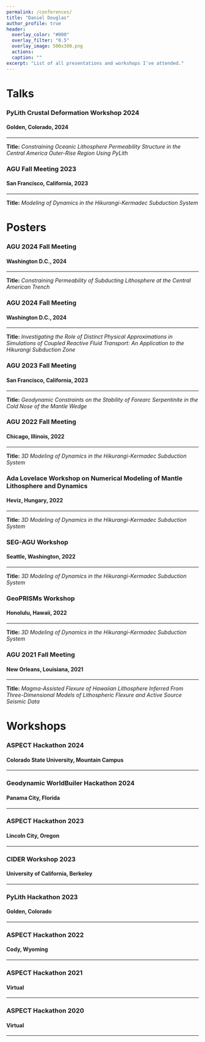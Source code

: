 ```yaml
---
permalink: /conferences/
title: "Daniel Douglas"
author_profile: true
header:
  overlay_color: "#000"
  overlay_filter: "0.5"
  overlay_image: 500x300.png
  actions:
  caption: ""
excerpt: "List of all presentations and workshops I've attended."
---
```


# Talks

### PyLith Crustal Deformation Workshop 2024
#### Golden, Colorado, 2024
---
**Title:** *Constraining Oceanic Lithosphere Permeability Structure in the Central America Outer-Rise Region Using PyLith*

### AGU Fall Meeting 2023
#### San Francisco, California, 2023
---
**Title:** *Modeling of Dynamics in the Hikurangi-Kermadec Subduction System*

# Posters

### AGU 2024 Fall Meeting
#### Washington D.C., 2024
---
**Title:** *Constraining Permeability of Subducting Lithosphere at the Central American Trench*

### AGU 2024 Fall Meeting
#### Washington D.C., 2024
---
**Title:** *Investigating the Role of Distinct Physical Approximations in Simulations of Coupled Reactive Fluid Transport: An Application to the Hikurangi Subduction Zone*

### AGU 2023 Fall Meeting
#### San Francisco, California, 2023
---
**Title:** *Geodynamic Constraints on the Stability of Forearc Serpentinite in the Cold Nose of the Mantle Wedge*

### AGU 2022 Fall Meeting
#### Chicago, Illinois, 2022
---
**Title:** *3D Modeling of Dynamics in the Hikurangi-Kermadec Subduction System*

### Ada Lovelace Workshop on Numerical Modeling of Mantle Lithosphere and Dynamics
#### Heviz, Hungary, 2022
---
**Title:** *3D Modeling of Dynamics in the Hikurangi-Kermadec Subduction System*

### SEG-AGU Workshop
#### Seattle, Washington, 2022
---
**Title:** *3D Modeling of Dynamics in the Hikurangi-Kermadec Subduction System*

### GeoPRISMs Workshop
#### Honolulu, Hawaii, 2022
---
**Title:** *3D Modeling of Dynamics in the Hikurangi-Kermadec Subduction System*

### AGU 2021 Fall Meeting
#### New Orleans, Louisiana, 2021
---
**Title:** *Magma-Assisted Flexure of Hawaiian Lithosphere Inferred From Three-Dimensional Models of Lithospheric Flexure and Active Source Seismic Data*

# Workshops

### ASPECT Hackathon 2024
#### Colorado State University, Mountain Campus
---

### Geodynamic WorldBuiler Hackathon 2024
#### Panama City, Florida
---

### ASPECT Hackathon 2023
#### Lincoln City, Oregon
---

### CIDER Workshop 2023
#### University of California, Berkeley
---

### PyLith Hackathon 2023
#### Golden, Colorado
---

### ASPECT Hackathon 2022
#### Cody, Wyoming
---

### ASPECT Hackathon 2021
#### Virtual
---

### ASPECT Hackathon 2020
#### Virtual
---
